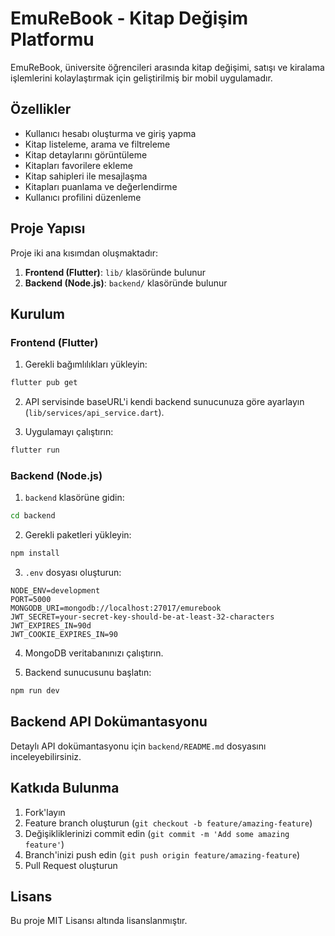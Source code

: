 # EmuReBook - Kitap Değişim Platformu

EmuReBook, üniversite öğrencileri arasında kitap değişimi, satışı ve kiralama işlemlerini kolaylaştırmak için geliştirilmiş bir mobil uygulamadır.

## Özellikler

- Kullanıcı hesabı oluşturma ve giriş yapma
- Kitap listeleme, arama ve filtreleme
- Kitap detaylarını görüntüleme
- Kitapları favorilere ekleme
- Kitap sahipleri ile mesajlaşma
- Kitapları puanlama ve değerlendirme
- Kullanıcı profilini düzenleme

## Proje Yapısı

Proje iki ana kısımdan oluşmaktadır:

1. **Frontend (Flutter)**: `lib/` klasöründe bulunur
2. **Backend (Node.js)**: `backend/` klasöründe bulunur

## Kurulum

### Frontend (Flutter)

1. Gerekli bağımlılıkları yükleyin:

```bash
flutter pub get
```

2. API servisinde baseURL'i kendi backend sunucunuza göre ayarlayın (`lib/services/api_service.dart`).

3. Uygulamayı çalıştırın:

```bash
flutter run
```

### Backend (Node.js)

1. `backend` klasörüne gidin:

```bash
cd backend
```

2. Gerekli paketleri yükleyin:

```bash
npm install
```

3. `.env` dosyası oluşturun:

```
NODE_ENV=development
PORT=5000
MONGODB_URI=mongodb://localhost:27017/emurebook
JWT_SECRET=your-secret-key-should-be-at-least-32-characters
JWT_EXPIRES_IN=90d
JWT_COOKIE_EXPIRES_IN=90
```

4. MongoDB veritabanınızı çalıştırın.

5. Backend sunucusunu başlatın:

```bash
npm run dev
```

## Backend API Dokümantasyonu

Detaylı API dokümantasyonu için `backend/README.md` dosyasını inceleyebilirsiniz.

## Katkıda Bulunma

1. Fork'layın
2. Feature branch oluşturun (`git checkout -b feature/amazing-feature`)
3. Değişikliklerinizi commit edin (`git commit -m 'Add some amazing feature'`)
4. Branch'inizi push edin (`git push origin feature/amazing-feature`)
5. Pull Request oluşturun

## Lisans

Bu proje MIT Lisansı altında lisanslanmıştır.
